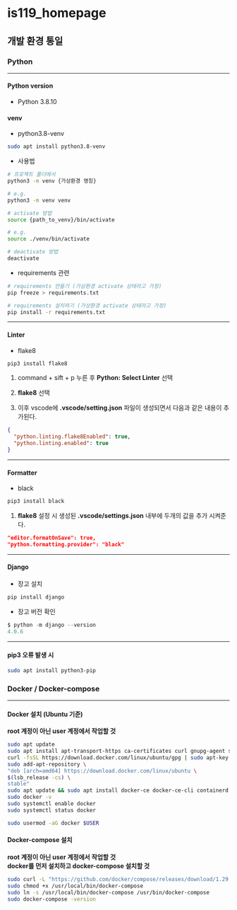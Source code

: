 # is119_homepage

## 개발 환경 통일

### Python
---
#### Python version

- Python 3.8.10

#### venv

- python3.8-venv

```bash
sudo apt install python3.8-venv
```

- 사용법

```bash
# 프로젝트 폴더에서
python3 -m venv {가상환경 명칭}

# e.g.
python3 -m venv venv

# activate 방법
source {path_to_venv}/bin/activate

# e.g.
source ./venv/bin/activate

# deactivate 방법
deactivate
```

- requirements 관련

```bash
# requirements 만들기 (가상환경 activate 상태라고 가정)
pip freeze > requirements.txt

# requirements 설치하기 (가상환경 activate 상태라고 가정)
pip install -r requirements.txt
```
---
#### Linter

- flake8

```bash
pip3 install flake8
```

1. command + sift + p 누른 후 **Python: Select Linter** 선택

2. **flake8** 선택

3. 이후 vscode에 **.vscode/setting.json** 파일이 생성되면서 다음과 같은 내용이 추가된다.

```json
{
  "python.linting.flake8Enabled": true,
  "python.linting.enabled": true
}
```
---
#### Formatter

- black

```bash
pip3 install black
```

1. **flake8** 설정 시 생성된 **.vscode/settings.json** 내부에 두개의 값을 추가 시켜준다.

```json
"editor.formatOnSave": true,
"python.formatting.provider": "black"
```

---
#### Django
- 장고 설치

```bash
pip install django
```

- 장고 버전 확인

```python
$ python -m django --version
4.0.6
```

---
#### pip3 오류 발생 시

```bash
sudo apt install python3-pip
```

### Docker / Docker-compose

---

#### Docker 설치 (Ubuntu 기준)

**root 계정이 아닌 user 계정에서 작업할 것**

```bash
sudo apt update
sudo apt install apt-transport-https ca-certificates curl gnupg-agent software-properties-common -y
curl -fsSL https://download.docker.com/linux/ubuntu/gpg | sudo apt-key add -
sudo add-apt-repository \
"deb [arch=amd64] https://download.docker.com/linux/ubuntu \
$(lsb_release -cs) \
stable"
sudo apt update && sudo apt install docker-ce docker-ce-cli containerd.io -y
sudo docker -v
sudo systemctl enable docker
sudo systemctl status docker

sudo usermod -aG docker $USER
```

#### Docker-compose 설치

**root 계정이 아닌 user 계정에서 작업할 것**<br>
**docker를 먼저 설치하고 docker-compose 설치할 것**

```bash
sudo curl -L "https://github.com/docker/compose/releases/download/1.29.2/docker-compose-$(uname -s)-$(uname -m)" -o /usr/local/bin/docker-compose
sudo chmod +x /usr/local/bin/docker-compose
sudo ln -s /usr/local/bin/docker-compose /usr/bin/docker-compose
sudo docker-compose -version
```
